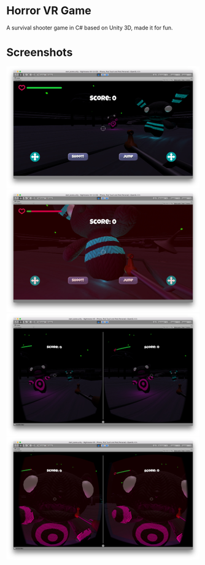 # Horror VR Game
A survival shooter game in C# based on Unity 3D, made it for fun.

# Screenshots

![img](Images/2.jpg)
![img](Images/3.jpg)
![img](Images/4.jpg)
![img](Images/5.jpg)
